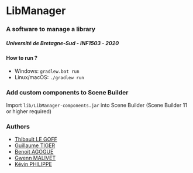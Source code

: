 # LibManager
### A software to manage a library
##### Université de Bretagne-Sud - INF1503 - 2020

#### How to run ?
* Windows: `gradlew.bat run`
* Linux/macOS: `./gradlew run`

### Add custom components to Scene Builder
Import `lib/LibManager-components.jar` into Scene Builder (Scene Builder 11 or higher required)

### Authors
* [Thibault LE GOFF](https://www.github.com/Xorko)
* [Guillaume TIGER](https://github.com/XedSama)
* [Benoit AGOGUE](https://github.com/BzhNouille)
* [Gwenn MALIVET](https://github.com/Gwennbzh)
* [Kévin PHILIPPE](https://github.com/DeuxFois)